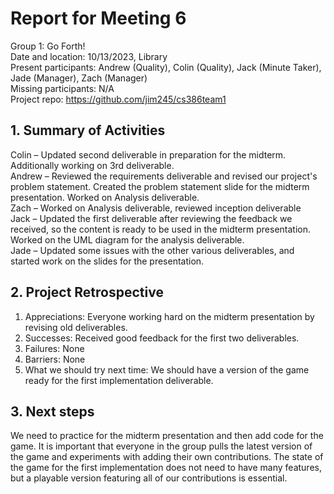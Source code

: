 # Report for Meeting 6
Group 1: Go Forth! <br>
Date and location: 10/13/2023, Library <br>
Present participants: Andrew (Quality), Colin (Quality), Jack (Minute Taker), Jade (Manager), Zach (Manager) <br>
Missing participants: N/A <br>
Project repo: https://github.com/jim245/cs386team1 <br>

## 1. Summary of Activities
Colin – Updated second deliverable in preparation for the midterm. Additionally working on 3rd deliverable.<br>
Andrew – Reviewed the requirements deliverable and revised our project's problem statement. Created the problem statement slide for the midterm presentation. Worked on Analysis deliverable. <br>
Zach –  Worked on Analysis deliverable, reviewed inception deliverable <br>
Jack – Updated the first deliverable after reviewing the feedback we received, so the content is ready to be used in the midterm presentation. Worked on the UML diagram for the analysis deliverable. <br>
Jade – Updated some issues with the other various deliverables, and started work on the slides for the presentation. <br>

## 2. Project Retrospective
  1. Appreciations: Everyone working hard on the midterm presentation by revising old deliverables. <br>
  2. Successes: Received good feedback for the first two deliverables. <br>
  3. Failures: None <br>
  4. Barriers: None <br>
  5. What we should try next time: We should have a version of the game ready for the first implementation deliverable. <br>

## 3. Next steps
We need to practice for the midterm presentation and then add code for the game. It is important that everyone in the group pulls the latest version of the game and experiments with adding their own contributions. The state of the game for the first implementation does not need to have many features, but a playable version featuring all of our contributions is essential.
